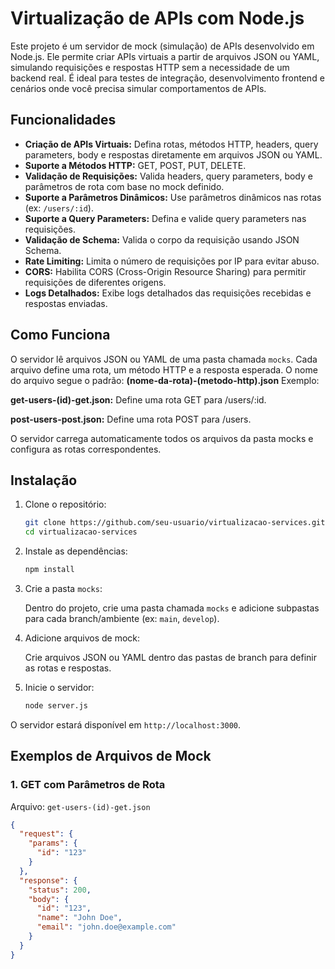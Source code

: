 # Virtualização de APIs com Node.js

Este projeto é um servidor de mock (simulação) de APIs desenvolvido em Node.js. Ele permite criar APIs virtuais a partir de arquivos JSON ou YAML, simulando requisições e respostas HTTP sem a necessidade de um backend real. É ideal para testes de integração, desenvolvimento frontend e cenários onde você precisa simular comportamentos de APIs.

## Funcionalidades

- **Criação de APIs Virtuais:** Defina rotas, métodos HTTP, headers, query parameters, body e respostas diretamente em arquivos JSON ou YAML.
- **Suporte a Métodos HTTP:** GET, POST, PUT, DELETE.
- **Validação de Requisições:** Valida headers, query parameters, body e parâmetros de rota com base no mock definido.
- **Suporte a Parâmetros Dinâmicos:** Use parâmetros dinâmicos nas rotas (ex: `/users/:id`).
- **Suporte a Query Parameters:** Defina e valide query parameters nas requisições.
- **Validação de Schema:** Valida o corpo da requisição usando JSON Schema.
- **Rate Limiting:** Limita o número de requisições por IP para evitar abuso.
- **CORS:** Habilita CORS (Cross-Origin Resource Sharing) para permitir requisições de diferentes origens.
- **Logs Detalhados:** Exibe logs detalhados das requisições recebidas e respostas enviadas.

## Como Funciona

O servidor lê arquivos JSON ou YAML de uma pasta chamada `mocks`. Cada arquivo define uma rota, um método HTTP e a resposta esperada. O nome do arquivo segue o padrão:
**(nome-da-rota)-(metodo-http).json**
Exemplo:

**get-users-(id)-get.json:** Define uma rota GET para /users/:id.

**post-users-post.json:** Define uma rota POST para /users.

O servidor carrega automaticamente todos os arquivos da pasta mocks e configura as rotas correspondentes.

## Instalação

1. Clone o repositório:

    ```bash
    git clone https://github.com/seu-usuario/virtualizacao-services.git
    cd virtualizacao-services
    ```

2. Instale as dependências:

    ```bash
    npm install
    ```

3. Crie a pasta `mocks`:
   
   Dentro do projeto, crie uma pasta chamada `mocks` e adicione subpastas para cada branch/ambiente (ex: `main`, `develop`).

4. Adicione arquivos de mock:
   
   Crie arquivos JSON ou YAML dentro das pastas de branch para definir as rotas e respostas.

5. Inicie o servidor:

    ```bash
    node server.js
    ```

O servidor estará disponível em `http://localhost:3000`.

## Exemplos de Arquivos de Mock

### 1. GET com Parâmetros de Rota

Arquivo: `get-users-(id)-get.json`

```json
{
  "request": {
    "params": {
      "id": "123"
    }
  },
  "response": {
    "status": 200,
    "body": {
      "id": "123",
      "name": "John Doe",
      "email": "john.doe@example.com"
    }
  }
}
